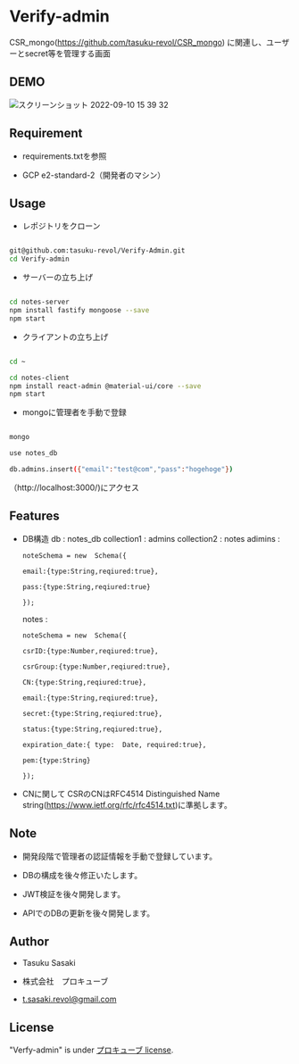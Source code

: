 # Verify-admin

  

CSR_mongo(https://github.com/tasuku-revol/CSR_mongo) に関連し、ユーザーとsecret等を管理する画面

## DEMO

![スクリーンショット 2022-09-10 15 39 32](https://user-images.githubusercontent.com/74899466/189472401-6d365575-c32c-4f7e-92b5-b9a09757afd4.png)


  

## Requirement

* requirements.txtを参照

* GCP e2-standard-2（開発者のマシン）

## Usage

* レポジトリをクローン

  

```bash

git@github.com:tasuku-revol/Verify-Admin.git
cd Verify-admin

```

  

* サーバーの立ち上げ

  

```bash

cd notes-server
npm install fastify mongoose --save
npm start

```

  

* クライアントの立ち上げ

  

```bash

cd ~

cd notes-client
npm install react-admin @material-ui/core --save
npm start

```

  

* mongoに管理者を手動で登録

  

```bash

mongo

use notes_db

db.admins.insert({"email":"test@com","pass":"hogehoge"})

```

  

（http://localhost:3000/)にアクセス

## Features

* DB構造
db : notes_db
collection1 : admins
collection2 : notes
adimins : 
	```
	noteSchema = new  Schema({

	email:{type:String,reqiured:true},

	pass:{type:String,reqiured:true}

	});
	```
	notes : 
	```
	noteSchema = new  Schema({

	csrID:{type:Number,reqiured:true},

	csrGroup:{type:Number,reqiured:true},

	CN:{type:String,reqiured:true},

	email:{type:String,reqiured:true},

	secret:{type:String,reqiured:true},

	status:{type:String,reqiured:true},

	expiration_date:{ type:  Date, required:true},

	pem:{type:String}

	});
	```
	  
  

* CNに関して
	CSRのCNはRFC4514 Distinguished Name string(https://www.ietf.org/rfc/rfc4514.txt)に準拠します。

  

## Note

* 開発段階で管理者の認証情報を手動で登録しています。

  

* DBの構成を後々修正いたします。

  

* JWT検証を後々開発します。

  

* APIでのDBの更新を後々開発します。

  

## Author

* Tasuku Sasaki

*  株式会社　プロキューブ

* t.sasaki.revol@gmail.com

## License


"Verfy-admin" is under [ プロキューブ license](https://www.procube.info/).
